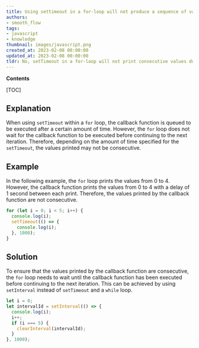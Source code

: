 ```yaml
---
title: Using settimeout in a for-loop will not produce a sequence of values
authors:
- smooth_flow
tags:
- javascript
- knowledge
thumbnail: images/javascript.png
created_at: 2023-02-08 00:00:00
updated_at: 2023-02-08 00:00:00
tldr: No, setTimeout in a for-loop will not print consecutive values due to the asynchronous nature of setTimeout.
---
```


**Contents**

[TOC]

## Explanation
When using `setTimeout` within a `for` loop, the callback function is queued to be executed after a certain amount of time. However, the `for` loop does not wait for the callback function to be executed before continuing to the next iteration. Therefore, depending on the amount of time specified for the `setTimeout`, the values printed may not be consecutive.

## Example
In the following example, the `for` loop prints the values from 0 to 4. However, the callback function prints the values from 0 to 4 with a delay of 1 second between each print. Therefore, the values printed by the callback function are not consecutive.

```javascript
for (let i = 0; i < 5; i++) {
  console.log(i);
  setTimeout(() => {
    console.log(i);
  }, 1000);
}
```

## Solution
To ensure that the values printed by the callback function are consecutive, the `for` loop needs to wait until the callback function has been executed before continuing to the next iteration. This can be achieved by using `setInterval` instead of `setTimeout` and a `while` loop.

```javascript
let i = 0;
let intervalId = setInterval(() => {
  console.log(i);
  i++;
  if (i === 5) {
    clearInterval(intervalId);
  }
}, 1000);
```
